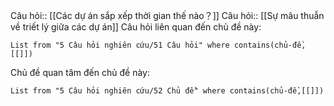 Câu hỏi:: [[Các dự án sắp xếp thời gian thế nào？]] 
Câu hỏi:: [[Sự mâu thuẫn về triết lý giữa các dự án]]
Câu hỏi liên quan đến chủ đề này:
```dataview
List from "5 Câu hỏi nghiên cứu/51 Câu hỏi" where contains(chủ-đề,[[]]) 
```

Chủ đề quan tâm đến chủ đề này:
```dataview
List from "5 Câu hỏi nghiên cứu/52 Chủ đề" where contains(chủ-đề,[[]]) 
```
